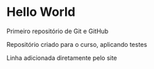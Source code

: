 # Hello World
 Primeiro repositório de Git e GitHub

 Repositório criado para o curso, aplicando testes

 Linha adicionada diretamente pelo site
